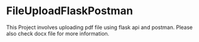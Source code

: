 # FileUploadFlaskPostman
This Project involves uploading pdf file using flask api and postman.
Please also check docx file for more information.
